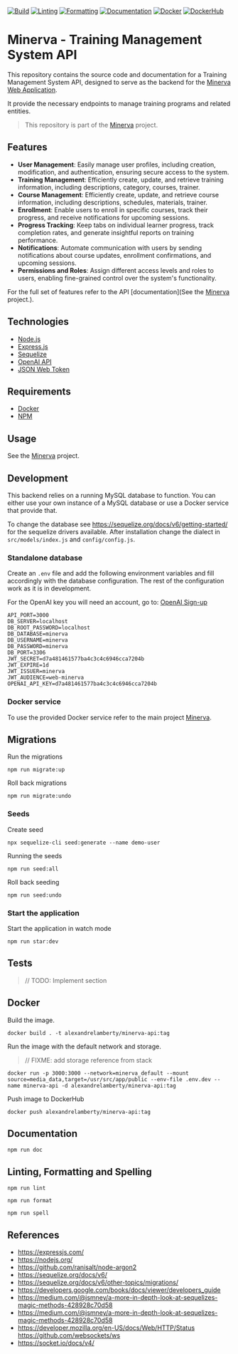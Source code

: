 [![Build](https://github.com/alexandrelamberty/minerva-api/actions/workflows/node.yaml/badge.svg)](https://github.com/alexandrelamberty/minerva-api/actions/workflows/node.yaml)
[![Linting](https://github.com/alexandrelamberty/minerva-api/actions/workflows/eslint.yaml/badge.svg)](https://github.com/alexandrelamberty/minerva-api/actions/workflows/eslint.yaml)
[![Formatting](https://github.com/alexandrelamberty/minerva-api/actions/workflows/prettier.yaml/badge.svg)](https://github.com/alexandrelamberty/minerva-api/actions/workflows/prettier.yaml)
[![Documentation](https://github.com/alexandrelamberty/minerva-api/actions/workflows/jsdoc.yaml/badge.svg)](https://github.com/alexandrelamberty/minerva-api/actions/workflows/jsdoc.yaml)
[![Docker](https://github.com/alexandrelamberty/minerva-api/actions/workflows/docker.yaml/badge.svg)](https://github.com/alexandrelamberty/minerva-api/actions/workflows/docker.yaml)
[![DockerHub](https://img.shields.io/badge/DockerHub-images-important.svg?logo=Docker)](https://hub.docker.com/r/alexandrelamberty/minerva-api)

# Minerva - Training Management System API

This repository contains the source code and documentation for a Training Management System API, designed to serve as the backend for the [Minerva Web Application](https://github.com/alexandrelamberty/minerva-web-app).

It provide the necessary endpoints to manage training programs and related entities.

> This repository is part of the [Minerva](https://github.com/alexandrelamberty/minerva) project.

## Features

- **User Management**: Easily manage user profiles, including creation, modification, and authentication, ensuring secure access to the system.
- **Training Management**: Efficiently create, update, and retrieve training information, including descriptions, category, courses, trainer.
- **Course Management**: Efficiently create, update, and retrieve course information, including descriptions, schedules, materials, trainer.
- **Enrollment**: Enable users to enroll in specific courses, track their progress, and receive notifications for upcoming sessions.
- **Progress Tracking**: Keep tabs on individual learner progress, track completion rates, and generate insightful reports on training performance.
- **Notifications**: Automate communication with users by sending notifications about course updates, enrollment confirmations, and upcoming sessions.
- **Permissions and Roles**: Assign different access levels and roles to users, enabling fine-grained control over the system's functionality.

For the full set of features refer to the API [documentation](See the [Minerva](https://github.com/alexandrelamberty/minerva) project.).

## Technologies

- [Node.js](https://nodejs.org/en)
- [Express.js](https://expressjs.com/)
- [Sequelize](https://sequelize.org/)
- [OpenAI API](https://platform.openai.com/docs/api-reference)
- [JSON Web Token](https://www.npmjs.com/package/jsonwebtoken)

## Requirements

- [Docker](https://www.docker.com/)
- [NPM](https://www.npmjs.com/package/jsonwebtoken)

## Usage

See the [Minerva](https://github.com/alexandrelamberty/minerva) project.

## Development

This backend relies on a running MySQL database to function. You can either use your own instance of a MySQL database or use a Docker service that provide that.

To change the database see <https://sequelize.org/docs/v6/getting-started/> for the sequelize drivers available. After installation change the dialect in `src/models/index.js` and `config/config.js`.

### Standalone database

Create an `.env` file and add the following environment variables and fill accordingly with the database configuration. The rest of the configuration work as it is in development.

For the OpenAI key you will need an account, go to: [OpenAI Sign-up](https://platform.openai.com/signup?launch)

```properties
API_PORT=3000
DB_SERVER=localhost
DB_ROOT_PASSWORD=localhost
DB_DATABASE=minerva
DB_USERNAME=minerva
DB_PASSWORD=minerva
DB_PORT=3306
JWT_SECRET=d7a481461577ba4c3c4c6946cca7204b
JWT_EXPIRE=1d
JWT_ISSUER=minerva
JWT_AUDIENCE=web-minerva
OPENAI_API_KEY=d7a481461577ba4c3c4c6946cca7204b
```

### Docker service

To use the provided Docker service refer to the main project [Minerva](https://github.com/alexandrelamberty/minerva).

## Migrations

Run the migrations

```shell
npm run migrate:up
```

Roll back migrations

```shell
npm run migrate:undo
```

### Seeds

Create seed

```shell
npx sequelize-cli seed:generate --name demo-user
```

Running the seeds

```shell
npm run seed:all
```

Roll back seeding

```shell
npm run seed:undo
```

### Start the application

Start the application in watch mode

```shell
npm run star:dev
```

## Tests

> // TODO: Implement section

## Docker

Build the image.

```shell
docker build . -t alexandrelamberty/minerva-api:tag
```

Run the image with the default network and storage.

> // FIXME: add storage reference from stack

```shell
docker run -p 3000:3000 --network=minerva_default --mount source=media_data,target=/usr/src/app/public --env-file .env.dev --name minerva-api -d alexandrelamberty/minerva-api:tag
```

Push image to DockerHub

```shell
docker push alexandrelamberty/minerva-api:tag
```

## Documentation

```shell
npm run doc
```

## Linting, Formatting and Spelling

```shell
npm run lint
```

```shell
npm run format
```

```shell
npm run spell
```

## References

- <https://expressjs.com/>
- <https://nodejs.org/>
- <https://github.com/ranisalt/node-argon2>
- <https://sequelize.org/docs/v6/>
- <https://sequelize.org/docs/v6/other-topics/migrations/>
- <https://developers.google.com/books/docs/viewer/developers_guide>
- <https://medium.com/@jsmney/a-more-in-depth-look-at-sequelizes-magic-methods-428928c70d58>
- <https://medium.com/@jsmney/a-more-in-depth-look-at-sequelizes-magic-methods-428928c70d58>
- <https://developer.mozilla.org/en-US/docs/Web/HTTP/Status>
<https://github.com/websockets/ws>
- <https://socket.io/docs/v4/>

